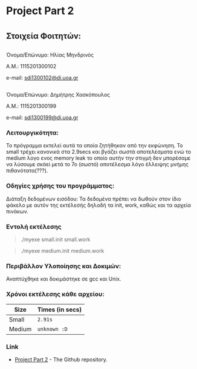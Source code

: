 # Project Part 2 <h1>

## Στοιχεία Φοιτητών: <h2>

Όνομα/Επώνυμο:	Ηλίας Μηνδρινός

Α.Μ.:		    1115201300102  

e-mail:		    sdi1300102@di.uoa.gr

##
Όνομα/Επώνυμο:	Δημήτρης Χασκόπουλος
 
Α.Μ.:		    1115201300199  

e-mail:		    sdi1300199@di.uoa.gr


### Λειτουργικότητα: 

Το πρόγραμμα εκτελεί αυτά τα οποία ζητήθηκαν από την εκφώνηση. Το small τρέχει κανονικά στα 2.9secs και βγάζει 
σωστά αποτελέσματα ενώ το medium λογο ενος memory leak το οποίο αυτήν την στιγμή δεν μπορέσαμε να λύσουμε σκάεί
μετά το 7ο (σωστό) αποτέλεσμα λόγο έλλειψης μνήμης πιθανότατα(???).


### Οδηγίες χρήσης του προγράμματος:

Διάταξη δεδομένων εισόδου: Τα δεδομένα πρέπει να δωθούν στον ίδιο φάκελο με αυτόν της εκτέλεσής δηλαδή τα init, 
work, καθώς και τα αρχεία πινάκων.

### Εντολή εκτέλεσης

>./myexe small.init small.work

>./myexe medium.init medium.work


### Περιβάλλον Υλοποίησης και Δοκιμών: 

Αναπτύχθηκε και δοκιμάστηκε  σε gcc και Unix.

### Χρόνοι εκτέλεσης κάθε αρχείου:

|     Size       |           Times (in secs)     |
|----------------|-------------------------------|
|Small           |             `2.91s`           |
|Medium          |             `unknown :D`         |

### Link

* [Project Part 2](https://github.com/jimhasko/project2019) - The Github repository. 
